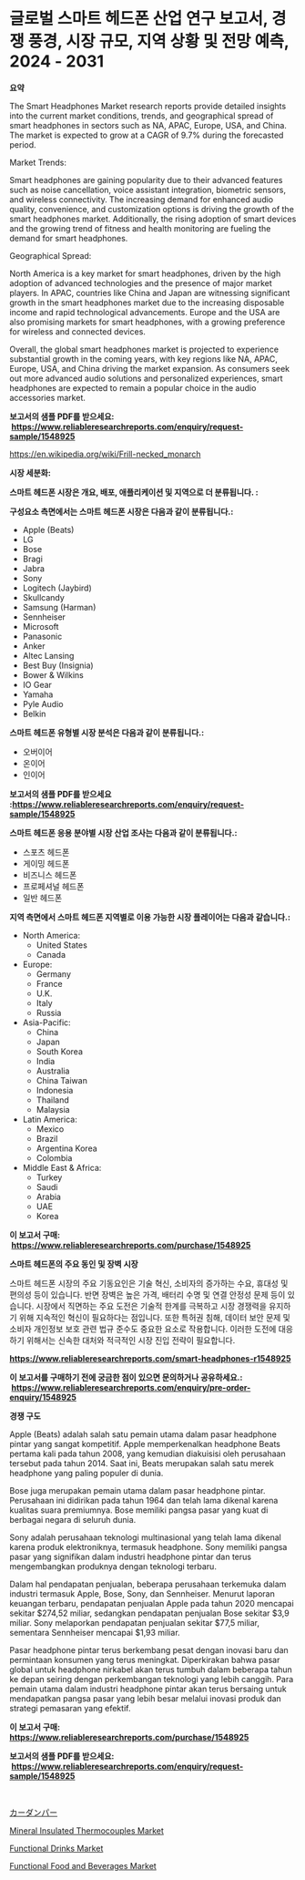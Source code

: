 <p><h1>글로벌 스마트 헤드폰 산업 연구 보고서, 경쟁 풍경, 시장 규모, 지역 상황 및 전망 예측, 2024 - 2031</h1></p><p><strong>요약</strong></p>
<p><p>The Smart Headphones Market research reports provide detailed insights into the current market conditions, trends, and geographical spread of smart headphones in sectors such as NA, APAC, Europe, USA, and China. The market is expected to grow at a CAGR of 9.7% during the forecasted period.</p><p>Market Trends:</p><p>Smart headphones are gaining popularity due to their advanced features such as noise cancellation, voice assistant integration, biometric sensors, and wireless connectivity. The increasing demand for enhanced audio quality, convenience, and customization options is driving the growth of the smart headphones market. Additionally, the rising adoption of smart devices and the growing trend of fitness and health monitoring are fueling the demand for smart headphones.</p><p>Geographical Spread:</p><p>North America is a key market for smart headphones, driven by the high adoption of advanced technologies and the presence of major market players. In APAC, countries like China and Japan are witnessing significant growth in the smart headphones market due to the increasing disposable income and rapid technological advancements. Europe and the USA are also promising markets for smart headphones, with a growing preference for wireless and connected devices.</p><p>Overall, the global smart headphones market is projected to experience substantial growth in the coming years, with key regions like NA, APAC, Europe, USA, and China driving the market expansion. As consumers seek out more advanced audio solutions and personalized experiences, smart headphones are expected to remain a popular choice in the audio accessories market.</p></p>
<p><strong>보고서의 샘플 PDF를 받으세요: &nbsp;<a href="https://www.reliableresearchreports.com/enquiry/request-sample/1548925">https://www.reliableresearchreports.com/enquiry/request-sample/1548925</a></strong></p>
<p><a href="https://en.wikipedia.org/wiki/Frill-necked_monarch">https://en.wikipedia.org/wiki/Frill-necked_monarch</a></p>
<p><strong>시장 세분화:</strong></p>
<p><strong> 스마트 헤드폰 시장은 개요, 배포, 애플리케이션 및 지역으로 더 분류됩니다. :</strong></p>
<p><strong>구성요소 측면에서는 스마트 헤드폰 시장은 다음과 같이 분류됩니다.:</strong></p>
<p><ul><li>Apple (Beats)</li><li>LG</li><li>Bose</li><li>Bragi</li><li>Jabra</li><li>Sony</li><li>Logitech (Jaybird)</li><li>Skullcandy</li><li>Samsung (Harman)</li><li>Sennheiser</li><li>Microsoft</li><li>Panasonic</li><li>Anker</li><li>Altec Lansing</li><li>Best Buy (Insignia)</li><li>Bower & Wilkins</li><li>IO Gear</li><li>Yamaha</li><li>Pyle Audio</li><li>Belkin</li></ul></p>
<p><strong> 스마트 헤드폰 유형별 시장 분석은 다음과 같이 분류됩니다.:</strong></p>
<p><ul><li>오버이어</li><li>온이어</li><li>인이어</li></ul></p>
<p><strong>보고서의 샘플 PDF를 받으세요 :<a href="https://www.reliableresearchreports.com/enquiry/request-sample/1548925">https://www.reliableresearchreports.com/enquiry/request-sample/1548925</a></strong></p>
<p><strong> 스마트 헤드폰 응용 분야별 시장 산업 조사는 다음과 같이 분류됩니다.:</strong></p>
<p><ul><li>스포츠 헤드폰</li><li>게이밍 헤드폰</li><li>비즈니스 헤드폰</li><li>프로페셔널 헤드폰</li><li>일반 헤드폰</li></ul></p>
<p><strong>지역 측면에서 스마트 헤드폰 지역별로 이용 가능한 시장 플레이어는 다음과 같습니다.:</strong></p>
<p><ul>
    <li>
        North America:
        <ul>
            <li>United States</li>
            <li>Canada</li>
        </ul>
    </li>
    <li>
        Europe:
        <ul>
            <li>Germany</li>
            <li>France</li>
            <li>U.K.</li>
            <li>Italy</li>
            <li>Russia</li>
        </ul>
    </li>
    <li>
        Asia-Pacific:
        <ul>
            <li>China</li>
            <li>Japan</li>
            <li>South Korea</li>
            <li>India</li>
            <li>Australia</li>
            <li>China Taiwan</li>
            <li>Indonesia</li>
            <li>Thailand</li>
            <li>Malaysia</li>
        </ul>
    </li>
    <li>
        Latin America:
        <ul>
            <li>Mexico</li>
            <li>Brazil</li>
            <li>Argentina Korea</li>
            <li>Colombia</li>
        </ul>
    </li>
    <li>
        Middle East & Africa:
        <ul>
            <li>Turkey</li>
            <li>Saudi</li>
            <li>Arabia</li>
            <li>UAE</li>
            <li>Korea</li>
        </ul>
    </li>
    </ul></p>
<p><strong>이 보고서 구매: &nbsp;<a href="https://www.reliableresearchreports.com/purchase/1548925">https://www.reliableresearchreports.com/purchase/1548925</a></strong></p>
<p><strong>스마트 헤드폰의 주요 동인 및 장벽 시장</strong></p>
<p><p>스마트 헤드폰 시장의 주요 기동요인은 기술 혁신, 소비자의 증가하는 수요, 휴대성 및 편의성 등이 있습니다. 반면 장벽은 높은 가격, 배터리 수명 및 연결 안정성 문제 등이 있습니다. 시장에서 직면하는 주요 도전은 기술적 한계를 극복하고 시장 경쟁력을 유지하기 위해 지속적인 혁신이 필요하다는 점입니다. 또한 특허권 침해, 데이터 보안 문제 및 소비자 개인정보 보호 관련 법규 준수도 중요한 요소로 작용합니다. 이러한 도전에 대응하기 위해서는 신속한 대처와 적극적인 시장 진입 전략이 필요합니다.</p></p>
<p><strong><a href="https://www.reliableresearchreports.com/smart-headphones-r1548925">https://www.reliableresearchreports.com/smart-headphones-r1548925</a></strong></p>
<p><strong>이 보고서를 구매하기 전에 궁금한 점이 있으면 문의하거나 공유하세요.: &nbsp;<a href="https://www.reliableresearchreports.com/enquiry/pre-order-enquiry/1548925">https://www.reliableresearchreports.com/enquiry/pre-order-enquiry/1548925</a></strong></p>
<p><strong>경쟁 구도</strong></p>
<p><p>Apple (Beats) adalah salah satu pemain utama dalam pasar headphone pintar yang sangat kompetitif. Apple memperkenalkan headphone Beats pertama kali pada tahun 2008, yang kemudian diakuisisi oleh perusahaan tersebut pada tahun 2014. Saat ini, Beats merupakan salah satu merek headphone yang paling populer di dunia. </p><p>Bose juga merupakan pemain utama dalam pasar headphone pintar. Perusahaan ini didirikan pada tahun 1964 dan telah lama dikenal karena kualitas suara premiumnya. Bose memiliki pangsa pasar yang kuat di berbagai negara di seluruh dunia.</p><p>Sony adalah perusahaan teknologi multinasional yang telah lama dikenal karena produk elektroniknya, termasuk headphone. Sony memiliki pangsa pasar yang signifikan dalam industri headphone pintar dan terus mengembangkan produknya dengan teknologi terbaru.</p><p>Dalam hal pendapatan penjualan, beberapa perusahaan terkemuka dalam industri termasuk Apple, Bose, Sony, dan Sennheiser. Menurut laporan keuangan terbaru, pendapatan penjualan Apple pada tahun 2020 mencapai sekitar $274,52 miliar, sedangkan pendapatan penjualan Bose sekitar $3,9 miliar. Sony melaporkan pendapatan penjualan sekitar $77,5 miliar, sementara Sennheiser mencapai $1,93 miliar.</p><p>Pasar headphone pintar terus berkembang pesat dengan inovasi baru dan permintaan konsumen yang terus meningkat. Diperkirakan bahwa pasar global untuk headphone nirkabel akan terus tumbuh dalam beberapa tahun ke depan seiring dengan perkembangan teknologi yang lebih canggih. Para pemain utama dalam industri headphone pintar akan terus bersaing untuk mendapatkan pangsa pasar yang lebih besar melalui inovasi produk dan strategi pemasaran yang efektif.</p></p>
<p><strong>이 보고서 구매: &nbsp; <a href="https://www.reliableresearchreports.com/purchase/1548925">https://www.reliableresearchreports.com/purchase/1548925</a></strong></p>
<p><strong>보고서의 샘플 PDF를 받으세요: &nbsp;<a href="https://www.reliableresearchreports.com/enquiry/request-sample/1548925">https://www.reliableresearchreports.com/enquiry/request-sample/1548925</a></strong><strong></strong></p>
<p>&nbsp;</p>
<p><p><a href="https://medium.com/@novastamm2023/%E3%82%AB%E3%83%BC%E3%83%80%E3%83%B3%E3%83%91%E3%83%BC%E3%82%BA%E5%B8%82%E5%A0%B4%E5%88%86%E6%9E%90%E3%83%AC%E3%83%9D%E3%83%BC%E3%83%88-%E5%9C%B0%E5%9F%9F%E5%88%A5-%E3%82%BF%E3%82%A4%E3%83%97-%E3%83%80%E3%83%96%E3%83%AB%E3%83%96%E3%83%AA%E3%83%83%E3%82%B8%E3%82%AB%E3%83%BC%E3%83%80%E3%83%B3%E3%83%91%E3%83%BC%E3%82%BA-%E3%82%B7%E3%83%B3%E3%82%B0%E3%83%AB%E3%83%96%E3%83%AA%E3%83%83%E3%82%B8%E3%82%AB%E3%83%BC%E3%83%80%E3%83%B3%E3%83%91%E3%83%BC%E3%82%BA-%E3%81%9D%E3%81%AE%E4%BB%96-%E3%81%9D%E3%81%97%E3%81%A6%E3%82%A2%E3%83%97%E3%83%AA%E3%82%B1%E3%83%BC%E3%82%B7%E3%83%A7%E3%83%B3-%E9%89%84%E9%89%B1%E7%9F%B3%E3%82%BB%E3%82%AF%E3%82%BF%E3%83%BC-%E7%9F%B3%E7%82%AD%E3%82%BB%E3%82%AF%E3%82%BF%E3%83%BC-%E6%B0%B4%E4%BF%9D%E5%85%A8%E7%94%A3%E6%A5%AD-%E5%BB%BA%E8%A8%AD-%E9%9D%9E%E9%87%91%E5%B1%9E%E9%89%B1-a85b4ce1cc88">カーダンパー</a></p><p><a href="https://issuu.com/reportprime-2/docs/mineral-insulated-thermocouples-market-size-2030.p">Mineral Insulated Thermocouples Market</a></p><p><a href="https://github.com/eliyamanson4561/Market-Research-Report-List-1/blob/main/functional-drinks-market.md">Functional Drinks Market</a></p><p><a href="https://github.com/AbdulKoss18/Market-Research-Report-List-1/blob/main/functional-food-and-beverages-market.md">Functional Food and Beverages Market</a></p></p>